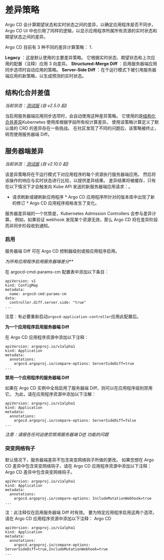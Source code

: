 <!-- TRANSLATED by md-translate -->
<!-- TRANSLATED by md-translate -->

# 差异策略

Argo CD 会计算期望状态和实时状态之间的差异，以确定应用程序是否不同步。 Argo CD UI 中也引用了同样的逻辑，以显示应用程序所属所有资源的实时状态和期望状态之间的差异。

Argo CD 目前有 3 种不同的差异计算策略： 1.

**Legacy** ：这是默认使用的主要差异策略。 它根据实时状态、期望状态和上次应用的配置（注释）应用 3 向差异。 **Structured-Merge Diff** ：启用服务器端应用同步选项时自动应用的策略。 **Server-Side Diff** ：在干运行模式下被引用服务器端应用的新策略，以生成预测的实时状态。

## 结构化合并差值

_当前状态：[测试版](https://github.com/argoproj/argoproj/blob/main/community/feature-status.md#beta) (自 v2.5.0 起)_

当启用服务器端应用同步选项时，会自动使用这种差异策略。 它使用的是[结构化合并差异](https://github.com/kubernetes-sigs/structured-merge-diff)Kubernetes 使用库根据字段所有权计算差异。 使用该策略计算定义了默认值的 CRD 的差异存在一些挑战。 在社区发现了不同的问题后，该策略被终止，转而使用服务器端 Diff。

## 服务器端差异

_当前状态：[测试版](https://github.com/argoproj/argoproj/blob/main/community/feature-status.md#beta) (自 v2.10.0 起)_

该差异策略将在干运行模式下对应用程序的每个资源执行服务器端应用。 然后将该操作的响应与实时状态进行比较，以提供差异结果。 差异结果将被缓存，只有在以下情况下才会触发向 Kube API 发送的新服务器端应用请求：。

* 请求刷新或硬刷新应用程序 * Argo CD 应用程序所针对的版本库中出现了新的修订 * Argo CD 应用程序规格发生了变化。

服务器差异端的一个优势是，Kubernetes Admission Controllers 会参与差异计算。 例如，如果验证 webhook 发现某个资源无效，那么 Argo CD 将在差异阶段而非同步阶段收到通知。

### 启用

服务器端 Diff 可在 Argo CD 控制器级别或按应用程序启用。

*为所有应用程序启用服务器端差分***

在 argocd-cmd-params-cm 配置表中添加以下条目：

```
apiVersion: v1
kind: ConfigMap
metadata:
  name: argocd-cmd-params-cm
data:
  controller.diff.server.side: "true"
...
```

注意：有必要重新启动`argocd-application-controller`应用此配置后。

**为一个应用程序启用服务器端 Diff**

在 Argo CD 应用程序资源中添加以下注释：

```
apiVersion: argoproj.io/v1alpha1
kind: Application
metadata:
  annotations:
    argocd.argoproj.io/compare-options: ServerSideDiff=true
...
```

**禁用一个应用程序的服务器端 Diff**

如果在 Argo CD 实例中全局启用了服务器端 Diff，则可以在应用程序级别禁用它。 为此，请在应用程序资源中添加以下注解：

```
apiVersion: argoproj.io/v1alpha1
kind: Application
metadata:
  annotations:
    argocd.argoproj.io/compare-options: ServerSideDiff=false
...
```

_注意：请报告任何迫使您禁用服务器端 Diff 功能的问题_

### 突变网络钩子

默认情况下，服务器端差异不包含突变网络钩子所做的更改。 如果您想在 Argo CD 差异中包含突变网络钩子，请在 Argo CD 应用程序资源中添加以下注释： Argo CD 差异中包含突变网络钩子。

```
apiVersion: argoproj.io/v1alpha1
kind: Application
metadata:
  annotations:
    argocd.argoproj.io/compare-options: IncludeMutationWebhook=true
...
```

注：此注释仅在启用服务器端 Diff 时有效。 要为特定应用程序启用这两个选项，请在 Argo CD 应用程序资源中添加以下注释： Argo CD

```
apiVersion: argoproj.io/v1alpha1
kind: Application
metadata:
  annotations:
    argocd.argoproj.io/compare-options: ServerSideDiff=true,IncludeMutationWebhook=true
...
```